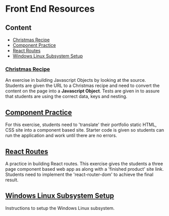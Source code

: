 # Front End Resources

## Content
- [Christmas Recipe](#christmas-recipe)
- [Component Practice](#component-practice)
- [React Routes](#react-routes)
- [Windows Linux Subsystem Setup](#windos-linux-subsystem-setup)

###  [Christmas Recipe](https://github.com/wyncode/front_end_pt_resources/christmas_recipe)
An exercise in building Javascript Objects by looking at the source.
Students are given the URL to a Christmas recipe and need to convert the content on the page into a **Javascript Object**.
Tests are given in to assure that students are using the correct data, keys and nesting.

## [Component Practice](https://github.com/wyncode/front_end_pt_resources/component_practice)
For this exercise, students need to 'translate' their portfolio static HTML, CSS site into a component based site.
Starter code is given so students can run the application and work until there are no errors.

## [React Routes](https://github.com/wyncode/front_end_pt_resources/react_routes)
A practice in building React routes. This exercise gives the students a three page component based web app as along with a 'finished product' site link. Students need to implement the 'react-router-dom' to achieve the final result.

## [Windows Linux Subsystem Setup](https://github.com/wyncode/front_end_pt_resources/)
Instructions to setup the Windows Linux subsystem.
